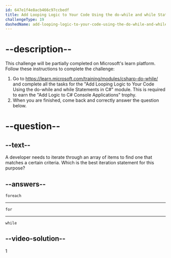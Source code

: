 ```yaml
---
id: 647e1f4e8acb466c97ccbedf
title: Add Looping Logic to Your Code Using the do-while and while Statements in C#
challengeType: 19
dashedName: add-looping-logic-to-your-code-using-the-do-while-and-while-statements-in-c-sharp
---
```


# --description--

This challenge will be partially completed on Microsoft's learn platform. Follow these instructions to complete the challenge:

1. Go to <a href="https://learn.microsoft.com/training/modules/csharp-do-while/" target="_blank">https://learn.microsoft.com/training/modules/csharp-do-while/</a> and complete all the tasks for the "Add Looping Logic to Your Code Using the do-while and while Statements in C#" module. This is required to earn the "Add Logic to C# Console Applications" trophy.
1. When you are finished, come back and correctly answer the question below.

# --question--

## --text--

A developer needs to iterate through an array of items to find one that matches a certain criteria. Which is the best iteration statement for this purpose?

## --answers--

`foreach`

---

`for`

---

`while`

## --video-solution--

1
